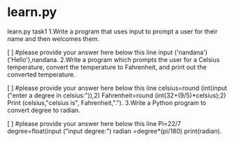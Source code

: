 # learn.py
learn.py task1
1.Write a program that uses input to prompt a user for their name and then welcomes them.

[ ]
#please provide your answer here below this line
input ('nandana')
('Hello'),nandana.
2.Write a program which prompts the user for a Celsius temperature, convert the temperature to Fahrenheit, and print out the converted temperature.

[ ]
#please provide your answer here below this line
celsius=round (int(input ("enter a degree in celsius:")),2)
Fahrenheit=round (int(32+(9/5)*celsius);2)
Print (celsius,"celsius is", Fahrenheit,".").
3.Write a Python program to convert degree to radian.

[ ]
#please provide your answer here below this line
Pi=22/7 
degree=float(input ("input degree:")
radian =degree*(pi/180) print(radian).

